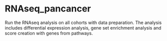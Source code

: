 # RNAseq_pancancer
Run the RNAseq analysis on all cohorts with data preparation. The analysis includes differential expression analysis, gene set enrichment analysis and score creation with genes from pathways.
